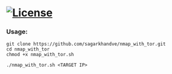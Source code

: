 # [![License](https://img.shields.io/badge/License-MIT-blue)](#license "Go to license section")

### Usage:

```shell
git clone https://github.com/sagarkhandve/nmap_with_tor.git
cd nmap_with_tor
chmod +x nmap_with_tor.sh

./nmap_with_tor.sh <TARGET IP>
```
